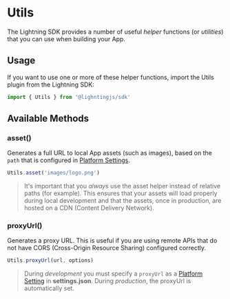 # Utils

The Lightning SDK provides a number of useful *helper* functions  (or *utilities*) that you can use when building your App.

## Usage

If you want to use one or more of these helper functions, import the Utils plugin from the Lightning SDK:

```js
import { Utils } from '@lighntingjs/sdk'
```

## Available Methods

### asset()

Generates a full URL to local App assets (such as images), based on the `path` that is configured in [Platform Settings](settings.md#platform-settings).

```js
Utils.asset('images/logo.png')
```

> It's important that you *always* use the asset helper instead of relative paths (for example). This ensures that your assets will load properly during local development and that the assets, once in production, are hosted on a CDN (Content Delivery Network).

### proxyUrl()

Generates a proxy URL. This is useful if you are using remote APIs that do not have CORS (Cross-Origin Resource Sharing) configured correctly.

```js
Utils.proxyUrl(url, options)
```

> During *development* you must specify a `proxyUrl` as a [Platform Setting](settings.md#platform-settings) in **settings.json**.
During *production*, the proxyUrl is automatically set.
